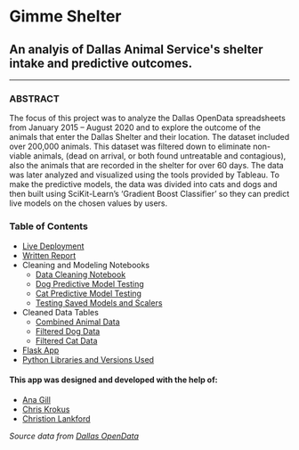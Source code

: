 # Gimme Shelter
## An analyis of Dallas Animal Service's shelter intake and predictive outcomes.
---
### ABSTRACT
The focus of this project was to analyze the Dallas OpenData spreadsheets from January 2015 – August 2020 and to explore the outcome of the animals that enter the Dallas Shelter and their location. The dataset included over 200,000 animals. This dataset was filtered down to eliminate non-viable animals, (dead on arrival, or both found untreatable and contagious), also the animals that are recorded in the shelter for over 60 days. The data was later analyzed and visualized using the tools provided by Tableau. To make the predictive models, the data was divided into cats and dogs and then built using SciKit-Learn’s ‘Gradient Boost Classifier’ so they can predict live models on the chosen values by users.

### Table of Contents
- [Live Deployment](https://dallas-shelter.herokuapp.com/)
- [Written Report](https://github.com/UncelSoogar/Dallas_Shelters/blob/master/GimmeShelterReport.pdf)
- Cleaning and Modeling Notebooks
  - [Data Cleaning Notebook](https://github.com/UncelSoogar/Dallas_Shelters/blob/master/Notebooks/data_clean.ipynb)
  - [Dog Predictive Model Testing](https://github.com/UncelSoogar/Dallas_Shelters/blob/master/Notebooks/dog_ml.ipynb)
  - [Cat Predictive Model Testing](https://github.com/UncelSoogar/Dallas_Shelters/blob/master/Notebooks/cat_ml.ipynb)
  - [Testing Saved Models and Scalers](https://github.com/UncelSoogar/Dallas_Shelters/blob/master/Notebooks/model_testing.ipynb)
- Cleaned Data Tables
  - [Combined Animal Data](https://github.com/UncelSoogar/Dallas_Shelters/blob/master/Resources/combined_shelter_data.csv)
  - [Filtered Dog Data](https://github.com/UncelSoogar/Dallas_Shelters/blob/master/Resources/dog.csv)
  - [Filtered Cat Data](https://github.com/UncelSoogar/Dallas_Shelters/blob/master/Resources/cat.csv)
 - [Flask App](https://github.com/UncelSoogar/Dallas_Shelters/blob/master/html/app.py)
- [Python Libraries and Versions Used](https://github.com/UncelSoogar/Dallas_Shelters/blob/master/html/requirements.txt)


#### This app was designed and developed with the help of:
- [Ana Gill](https://github.com/anag33)
- [Chris Krokus](https://github.com/chris-krokus)
- [Christion Lankford](https://github.com/Chriztion)

*Source data from [Dallas OpenData](https://www.dallasopendata.com/browse?q=animal+shelter)*
